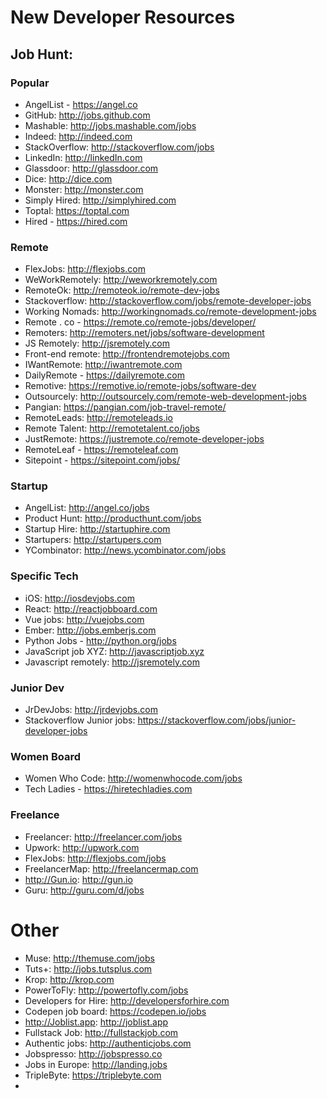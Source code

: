 # New Developer Resources

## Job Hunt:

### Popular

- AngelList - https://angel.co
- GitHub: http://jobs.github.com
- Mashable: http://jobs.mashable.com/jobs
- Indeed: http://indeed.com
- StackOverflow: http://stackoverflow.com/jobs
- LinkedIn: http://linkedIn.com
- Glassdoor: http://glassdoor.com
- Dice: http://dice.com
- Monster: http://monster.com
- Simply Hired: http://simplyhired.com
- Toptal: https://toptal.com
- Hired - https://hired.com

### Remote

- FlexJobs: http://flexjobs.com
- WeWorkRemotely: http://weworkremotely.com
- RemoteOk: http://remoteok.io/remote-dev-jobs
- Stackoverflow: http://stackoverflow.com/jobs/remote-developer-jobs
- Working Nomads: http://workingnomads.co/remote-development-jobs
- Remote . co - https://remote.co/remote-jobs/developer/
- Remoters: http://remoters.net/jobs/software-development
- JS Remotely: http://jsremotely.com
- Front-end remote: http://frontendremotejobs.com
- IWantRemote: http://iwantremote.com
- DailyRemote - https://dailyremote.com
- Remotive: https://remotive.io/remote-jobs/software-dev
- Outsourcely: http://outsourcely.com/remote-web-development-jobs
- Pangian: https://pangian.com/job-travel-remote/
- RemoteLeads: http://remoteleads.io
- Remote Talent: http://remotetalent.co/jobs
- JustRemote: https://justremote.co/remote-developer-jobs
- RemoteLeaf - https://remoteleaf.com
- Sitepoint - https://sitepoint.com/jobs/

### Startup

- AngelList: http://angel.co/jobs
- Product Hunt: http://producthunt.com/jobs
- Startup Hire: http://startuphire.com
- Startupers: http://startupers.com
- YCombinator: http://news.ycombinator.com/jobs

### Specific Tech

- iOS: http://iosdevjobs.com
- React: http://reactjobboard.com
- Vue jobs: http://vuejobs.com
- Ember: http://jobs.emberjs.com
- Python Jobs - http://python.org/jobs
- JavaScript job XYZ: http://javascriptjob.xyz
- Javascript remotely: http://jsremotely.com

### Junior Dev

- JrDevJobs: http://jrdevjobs.com
- Stackoverflow Junior jobs: https://stackoverflow.com/jobs/junior-developer-jobs

### Women Board

- Women Who Code: http://womenwhocode.com/jobs
- Tech Ladies - https://hiretechladies.com

### Freelance

- Freelancer: http://freelancer.com/jobs
- Upwork: http://upwork.com
- FlexJobs: http://flexjobs.com/jobs
- FreelancerMap: http://freelancermap.com
- http://Gun.io: http://gun.io
- Guru: http://guru.com/d/jobs

# Other

- Muse: http://themuse.com/jobs
- Tuts+: http://jobs.tutsplus.com
- Krop: http://krop.com
- PowerToFly: http://powertofly.com/jobs
- Developers for Hire: http://developersforhire.com
- Codepen job board: https://codepen.io/jobs
- http://Joblist.app: http://joblist.app
- Fullstack Job: http://fullstackjob.com
- Authentic jobs: http://authenticjobs.com
- Jobspresso: http://jobspresso.co
- Jobs in Europe: http://landing.jobs
- TripleByte: https://triplebyte.com
-
